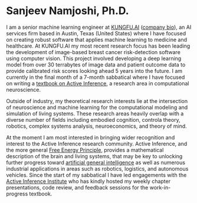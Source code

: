 <h1>Sanjeev Namjoshi, Ph.D.</h1>

I am a senior machine learning engineer at [KUNGFU.AI](https://www.kungfu.ai/) ([company bio](https://www.kungfu.ai/blog-post/kungfu-ai-welcomes-sanjeev-namjoshi)), an AI services firm based in Austin, Texas (United States) where I have focused on creating robust software that applies machine learning to medicine and healthcare. At KUNGFU.AI my most recent research focus has been leading the development of image-based breast cancer risk-detection software using computer vision. This project involved developing a deep learning model from over 30 terrabytes of image data and patient outcome data to provide calibrated risk scores looking ahead 5 years into the future. I am currently in the final month of a 7-month sabbatical where I have focused on writing a [textbook on Active Inference](faif.md), a research area in computational neuroscience.

Outside of industry, my theoretical research interests lie at the intersection of neuroscience and machine learning for the computational modeling and simulation of living systems. These research areas heavily overlap with a diverse number of fields including embodied cognition, controla theory, robotics, complex systems analysis, neuroeconomics, and theory of mind. 

At the moment I am most interested in bringing wider recognition and interest to the Active Inference research community. Active Inference, and the more general [Free Energy Principle](https://en.wikipedia.org/wiki/Free_energy_principle), provides a mathematical description of the brain and living systems, that may be key to unlocking further progress toward [artificial general intelligence](https://en.wikipedia.org/wiki/Artificial_general_intelligence) as well as numerous industrial applications in areas such as robotics, logistics, and autonomous vehicles. Since the start of my sabbatical I have led engagements with the [Active Inference Institute](https://www.activeinference.org/) who has kindly hosted my weekly chapter presentations, code review, and feedback sessions for the work-in-progress textbook.